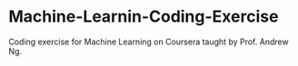 # Machine-Learnin-Coding-Exercise
Coding exercise for Machine Learning on Coursera taught by Prof. Andrew Ng.

